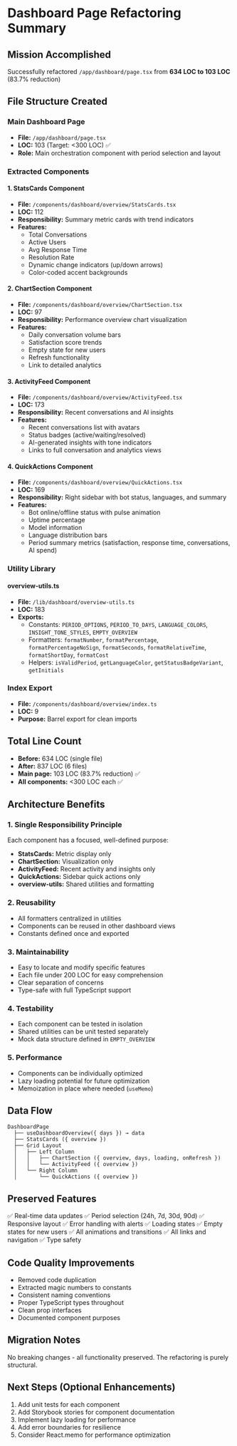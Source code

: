 # Dashboard Page Refactoring Summary

## Mission Accomplished
Successfully refactored `/app/dashboard/page.tsx` from **634 LOC to 103 LOC** (83.7% reduction)

## File Structure Created

### Main Dashboard Page
- **File:** `/app/dashboard/page.tsx`
- **LOC:** 103 (Target: <300 LOC) ✅
- **Role:** Main orchestration component with period selection and layout

### Extracted Components

#### 1. StatsCards Component
- **File:** `/components/dashboard/overview/StatsCards.tsx`
- **LOC:** 112
- **Responsibility:** Summary metric cards with trend indicators
- **Features:**
  - Total Conversations
  - Active Users
  - Avg Response Time
  - Resolution Rate
  - Dynamic change indicators (up/down arrows)
  - Color-coded accent backgrounds

#### 2. ChartSection Component
- **File:** `/components/dashboard/overview/ChartSection.tsx`
- **LOC:** 97
- **Responsibility:** Performance overview chart visualization
- **Features:**
  - Daily conversation volume bars
  - Satisfaction score trends
  - Empty state for new users
  - Refresh functionality
  - Link to detailed analytics

#### 3. ActivityFeed Component
- **File:** `/components/dashboard/overview/ActivityFeed.tsx`
- **LOC:** 173
- **Responsibility:** Recent conversations and AI insights
- **Features:**
  - Recent conversations list with avatars
  - Status badges (active/waiting/resolved)
  - AI-generated insights with tone indicators
  - Links to full conversation and analytics views

#### 4. QuickActions Component
- **File:** `/components/dashboard/overview/QuickActions.tsx`
- **LOC:** 169
- **Responsibility:** Right sidebar with bot status, languages, and summary
- **Features:**
  - Bot online/offline status with pulse animation
  - Uptime percentage
  - Model information
  - Language distribution bars
  - Period summary metrics (satisfaction, response time, conversations, AI spend)

### Utility Library

#### overview-utils.ts
- **File:** `/lib/dashboard/overview-utils.ts`
- **LOC:** 183
- **Exports:**
  - Constants: `PERIOD_OPTIONS`, `PERIOD_TO_DAYS`, `LANGUAGE_COLORS`, `INSIGHT_TONE_STYLES`, `EMPTY_OVERVIEW`
  - Formatters: `formatNumber`, `formatPercentage`, `formatPercentageNoSign`, `formatSeconds`, `formatRelativeTime`, `formatShortDay`, `formatCost`
  - Helpers: `isValidPeriod`, `getLanguageColor`, `getStatusBadgeVariant`, `getInitials`

### Index Export
- **File:** `/components/dashboard/overview/index.ts`
- **LOC:** 9
- **Purpose:** Barrel export for clean imports

## Total Line Count
- **Before:** 634 LOC (single file)
- **After:** 837 LOC (6 files)
- **Main page:** 103 LOC (83.7% reduction) ✅
- **All components:** <300 LOC each ✅

## Architecture Benefits

### 1. Single Responsibility Principle
Each component has a focused, well-defined purpose:
- **StatsCards:** Metric display only
- **ChartSection:** Visualization only
- **ActivityFeed:** Recent activity and insights only
- **QuickActions:** Sidebar quick actions only
- **overview-utils:** Shared utilities and formatting

### 2. Reusability
- All formatters centralized in utilities
- Components can be reused in other dashboard views
- Constants defined once and exported

### 3. Maintainability
- Easy to locate and modify specific features
- Each file under 200 LOC for easy comprehension
- Clear separation of concerns
- Type-safe with full TypeScript support

### 4. Testability
- Each component can be tested in isolation
- Shared utilities can be unit tested separately
- Mock data structure defined in `EMPTY_OVERVIEW`

### 5. Performance
- Components can be individually optimized
- Lazy loading potential for future optimization
- Memoization in place where needed (`useMemo`)

## Data Flow

```
DashboardPage
  ├── useDashboardOverview({ days }) → data
  ├── StatsCards ({ overview })
  ├── Grid Layout
  │   ├── Left Column
  │   │   ├── ChartSection ({ overview, days, loading, onRefresh })
  │   │   └── ActivityFeed ({ overview })
  │   └── Right Column
  │       └── QuickActions ({ overview })
```

## Preserved Features
✅ Real-time data updates
✅ Period selection (24h, 7d, 30d, 90d)
✅ Responsive layout
✅ Error handling with alerts
✅ Loading states
✅ Empty states for new users
✅ All animations and transitions
✅ All links and navigation
✅ Type safety

## Code Quality Improvements
- Removed code duplication
- Extracted magic numbers to constants
- Consistent naming conventions
- Proper TypeScript types throughout
- Clean prop interfaces
- Documented component purposes

## Migration Notes
No breaking changes - all functionality preserved. The refactoring is purely structural.

## Next Steps (Optional Enhancements)
1. Add unit tests for each component
2. Add Storybook stories for component documentation
3. Implement lazy loading for performance
4. Add error boundaries for resilience
5. Consider React.memo for performance optimization

